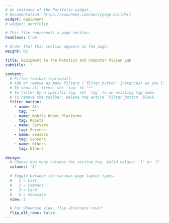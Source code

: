 ```yaml
---
# An instance of the Portfolio widget.
# Documentation: https://wowchemy.com/docs/page-builder/
widget: equipment
# widget: portfolio

# This file represents a page section.
headless: true

# Order that this section appears on the page.
weight: 65

title: Equipment in the Robotics and Computer Vision Lab
subtitle: ''

content:
  # Filter toolbar (optional).
  # Add or remove as many filters (`filter_button` instances) as you like.
  # To show all items, set `tag` to "*".
  # To filter by a specific tag, set `tag` to an existing tag name.
  # To remove the toolbar, delete the entire `filter_button` block.
  filter_button:
    - name: All
      tag: '*'
    - name: Mobile Robot Platforms
      tag: Robots
    - name: Servers
      tag: Servers
    - name: Sensors
      tag: Sensors
    - name: Others
      tag: Others

design:
  # Choose how many columns the section has. Valid values: '1' or '2'.
  columns: '2'

  # Toggle between the various page layout types.
  #   1 = List
  #   2 = Compact
  #   3 = Card
  #   5 = Showcase
  view: 3

  # For Showcase view, flip alternate rows?
  flip_alt_rows: false
---
```

